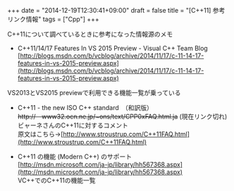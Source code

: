 +++
date = "2014-12-19T12:30:41+09:00"
draft = false
title = "[C++11] 参考リンク情報"
tags = ["Cpp"]
+++

C++11について調べているときに参考になった情報源のメモ

- C++11/14/17 Features In VS 2015 Preview - Visual C++ Team Blog  
[http://blogs.msdn.com/b/vcblog/archive/2014/11/17/c-11-14-17-features-in-vs-2015-preview.aspx](http://blogs.msdn.com/b/vcblog/archive/2014/11/17/c-11-14-17-features-in-vs-2015-preview.aspx)

VS2013とVS2015 previewで利用できる機能一覧が乗っている


- C++11 - the new ISO C++ standard　（和訳版）  
~~http://　www32.ocn.ne.jp/~ons/text/CPP0xFAQ.html.ja~~ (現在リンク切れ)  
ビャーネさんのC++11に対するコメント  
原文はこちら→[http://www.stroustrup.com/C++11FAQ.html](http://www.stroustrup.com/C++11FAQ.html)


- C++11 の機能 (Modern C++) のサポート  
[http://msdn.microsoft.com/ja-jp/library/hh567368.aspx](http://msdn.microsoft.com/ja-jp/library/hh567368.aspx)  
VC++でのC++11の機能一覧